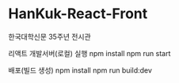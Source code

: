 # HanKuk-React-Front

한국대학신문 35주년 전시관

리액트 개발서버(로컬) 실행
npm install
npm run start

배포(빌드 생성)
npm install
npm run build:dev
